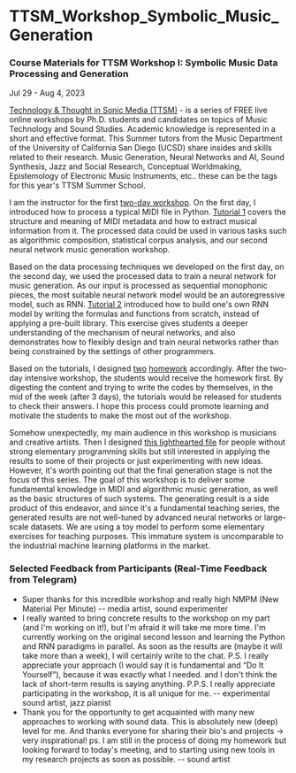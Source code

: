 # TTSM_Workshop_Symbolic_Music_Generation
### Course Materials for TTSM Workshop I: Symbolic Music Data Processing and Generation

Jul 29 - Aug 4, 2023


[Technology & Thought in Sonic Media (TTSM)](https://ttsm.link/more2023) - is a series of FREE live online workshops by Ph.D. students and candidates on topics of Music Technology and Sound Studies. Academic knowledge is represented in a short and effective format. This Summer tutors from the Music Department of the University of California San Diego (UCSD) share insides and skills related to their research. Music Generation, Neural Networks and AI, Sound Synthesis, Jazz and Social Research, Conceptual Worldmaking, Epistemology of Electronic Music Instruments, etc.. these can be the tags for this year's TTSM Summer School.

I am the instructor for the first [two-day workshop](https://ttsm.link/more#musicdata). On the first day, I introduced how to process a typical MIDI file in Python. [Tutorial 1](https://github.com/Jovie-Liu/TTSM_Workshop_Symbolic_Music_Generation/blob/main/MIDI_Data_Processing_Tutorial1.ipynb) covers the structure and meaning of MIDI metadata and how to extract musical information from it. The processed data could be used in various tasks such as algorithmic composition, statistical corpus analysis, and our second neural network music generation workshop.

Based on the data processing techniques we developed on the first day, on the second day, we used the processed data to train a neural network for music generation. As our input is processed as sequential monophonic pieces, the most suitable neural network model would be an autoregressive model, such as RNN. [Tutorial 2](https://github.com/Jovie-Liu/TTSM_Workshop_Symbolic_Music_Generation/blob/main/RNN_Training_Tutorial2.ipynb) introduced how to build one's own RNN model by writing the formulas and functions from scratch, instead of applying a pre-built library. This exercise gives students a deeper understanding of the mechanism of neural networks, and also demonstrates how to flexibly design and train neural networks rather than being constrained by the settings of other programmers.

Based on the tutorials, I designed [two](https://github.com/Jovie-Liu/TTSM_Workshop_Symbolic_Music_Generation/blob/main/MIDI_data_processing_HW1.ipynb) [homework](https://github.com/Jovie-Liu/TTSM_Workshop_Symbolic_Music_Generation/blob/main/RNN_Training_HW2.ipynb) accordingly. After the two-day intensive workshop, the students would receive the homework first. By digesting the content and trying to write the codes by themselves, in the mid of the week (after 3 days), the tutorials would be released for students to check their answers. I hope this process could promote learning and motivate the students to make the most out of the workshop.

Somehow unexpectedly, my main audience in this workshop is musicians and creative artists. Then I designed [this lighthearted file](https://github.com/Jovie-Liu/TTSM_Workshop_Symbolic_Music_Generation/blob/main/Generate_with_trained_RNN.ipynb) for people without strong elementary programming skills but still interested in applying the results to some of their projects or just experimenting with new ideas. However, it's worth pointing out that the final generation stage is not the focus of this series. The goal of this workshop is to deliver some fundamental knowledge in MIDI and algorithmic music generation, as well as the basic structures of such systems. The generating result is a side product of this endeavor, and since it's a fundamental teaching series, the generated results are not well-tuned by advanced neural networks or large-scale datasets. We are using a toy model to perform some elementary exercises for teaching purposes. This immature system is uncomparable to the industrial machine learning platforms in the market.

### Selected Feedback from Participants (Real-Time Feedback from Telegram)

- Super thanks for this incredible workshop and really high NMPM (New Material Per Minute) -- media artist, sound experimenter
- I really wanted to bring concrete results to the workshop on my part (and I'm working on it!), but I'm afraid it will take me more time. I'm currently working on the original second lesson and learning the Python and RNN paradigms in parallel. As soon as the results are (maybe it will take more than a week), I will certainly write to the chat. P.S. I really appreciate your approach (I would say it is fundamental and “Do It Yourself”), because it was exactly what I needed. and I don't think the lack of short-term results is saying anything. P.P.S. I really appreciate participating in the workshop, it is all unique for me. -- experimental sound artist, jazz pianist
- Thank you for the opportunity to get acquainted with many new approaches to working with sound data. This is absolutely new (deep) level for me. And thanks everyone for sharing their bio's and projects -> very inspirational! ps. I am still in the process of doing my homework but looking forward to today's meeting, and to starting using new tools in my research projects as soon as possible. -- sound artist
